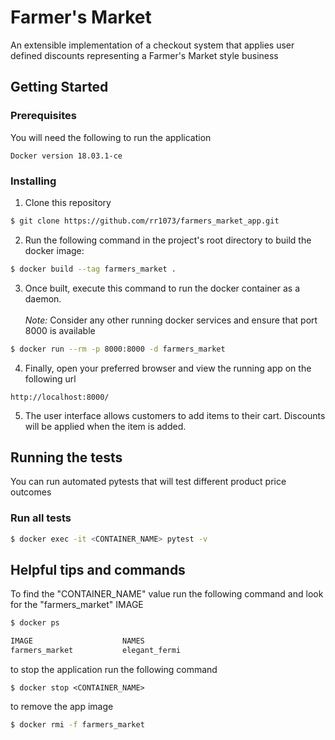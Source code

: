 # Farmer's Market

An extensible implementation of a checkout system that applies user defined discounts representing a Farmer's Market style business

## Getting Started

### Prerequisites

You will need the following to run the application

```
Docker version 18.03.1-ce
```

### Installing

1. Clone this repository
```bash
$ git clone https://github.com/rr1073/farmers_market_app.git
```
2. Run the following command in the project's root directory to build the docker image:
```bash
$ docker build --tag farmers_market .
```
3. Once built, execute this command to run the docker container as a daemon. </br></br>*Note:* Consider any other running docker services and ensure that port 8000 is available</br>
```bash
$ docker run --rm -p 8000:8000 -d farmers_market
```
4. Finally, open your preferred browser and view the running app on the following url
```
http://localhost:8000/
```
5. The user interface allows customers to add items to their cart.  Discounts will be applied when the item is added.

## Running the tests

You can run automated pytests that will test different product price outcomes

### Run all tests

```bash
$ docker exec -it <CONTAINER_NAME> pytest -v
```


## Helpful tips and commands

To find the "CONTAINER_NAME" value run the following command and look for the "farmers_market" IMAGE
```bash
$ docker ps

IMAGE                    NAMES
farmers_market           elegant_fermi
```

to stop the application run the following command
```bashInstalling
$ docker stop <CONTAINER_NAME>
```

to remove the app image
```bash
$ docker rmi -f farmers_market
```